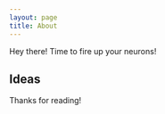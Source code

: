 ```yaml
---
layout: page
title: About
---
```


<p class="message">
  Hey there! Time to fire up your neurons!
</p>


## Ideas


Thanks for reading!
